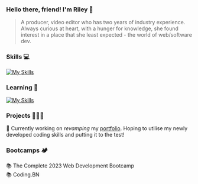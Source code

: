 ### Hello there, friend! I'm Riley 👋

<!--
**rileyach/rileyach** is a ✨ _special_ ✨ repository because its `README.md` (this file) appears on your GitHub profile.
-->
> A producer, video editor who has two years of industry experience. Always curious at heart, with a hunger for knowledge, she found interest in a place that she least expected - the world of web/software dev.


### Skills 💻
[![My Skills](https://skills.thijs.gg/icons?i=html,css,js,nodejs,git,mongodb,mysql&theme=light)](https://skills.thijs.gg)

### Learning 📖
[![My Skills](https://skills.thijs.gg/icons?i=react&theme=light)](https://skills.thijs.gg)

### Projects 👩🏻‍💻
🔭 Currently working on <i>revamping</i> my <a href="rileyhan.wixsite.com/hello">portfolio</a>.
Hoping to utilise my newly developed coding skills and putting it to the test!



### Bootcamps 🏕
📚 The Complete 2023 Web Development Bootcamp<br>
📚 Coding.BN





